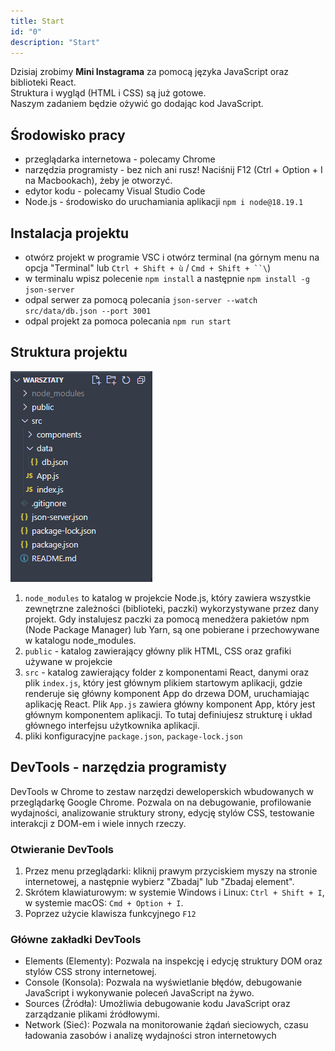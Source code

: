 ```yaml
---
title: Start
id: "0"
description: "Start"
---
```


Dzisiaj zrobimy **Mini Instagrama** za pomocą języka JavaScript oraz biblioteki React.\
Struktura i wygląd (HTML i CSS) są już gotowe.\
Naszym zadaniem będzie ożywić go dodając kod JavaScript.

## Środowisko pracy

- przeglądarka internetowa - polecamy Chrome
- narzędzia programisty - bez nich ani rusz! Naciśnij F12 (Ctrl + Option + I na Macbookach), żeby je otworzyć.
- edytor kodu - polecamy Visual Studio Code
- Node.js - środowisko do uruchamiania aplikacji `npm i node@18.19.1`


## Instalacja projektu

- otwórz projekt w programie VSC i otwórz terminal (na górnym menu na opcja "Terminal" lub `Ctrl + Shift + ù` / `Cmd + Shift + ``\`)
- w terminalu wpisz polecenie `npm install` a następnie `npm install -g json-server`
- odpal serwer za pomocą polecania `json-server --watch src/data/db.json --port 3001`
- odpal projekt za pomoca polecania `npm run start`


## Struktura projektu

![Struktura projektu](./struktura.png)

1. `node_modules` to katalog w projekcie Node.js, który zawiera wszystkie zewnętrzne zależności (biblioteki, paczki) wykorzystywane przez dany projekt. Gdy instalujesz paczki za pomocą menedżera pakietów npm (Node Package Manager) lub Yarn, są one pobierane i przechowywane w katalogu node_modules.
2. `public` - katalog zawierający główny plik HTML, CSS oraz grafiki używane w projekcie
3. `src` - katalog zawierający folder z komponentami React, danymi oraz plik `index.js`, który jest głównym plikiem startowym aplikacji, gdzie renderuje się główny komponent App do drzewa DOM, uruchamiając aplikację React. Plik `App.js` zawiera główny komponent App, który jest głównym komponentem aplikacji. To tutaj definiujesz strukturę i układ głównego interfejsu użytkownika aplikacji. 
4. pliki konfiguracyjne `package.json`, `package-lock.json`


## DevTools - narzędzia programisty

DevTools w Chrome to zestaw narzędzi deweloperskich wbudowanych w przeglądarkę Google Chrome. Pozwala on na debugowanie, profilowanie wydajności, analizowanie struktury strony, edycję stylów CSS, testowanie interakcji z DOM-em i wiele innych rzeczy. 

### Otwieranie DevTools

1. Przez menu przeglądarki: kliknij prawym przyciskiem myszy na stronie internetowej, a następnie wybierz "Zbadaj" lub "Zbadaj element".
2. Skrótem klawiaturowym: w systemie Windows i Linux: `Ctrl + Shift + I`, w systemie macOS: `Cmd + Option + I`.
3. Poprzez użycie klawisza funkcyjnego `F12`

### Główne zakładki DevTools

- Elements (Elementy): Pozwala na inspekcję i edycję struktury DOM oraz stylów CSS strony internetowej.
- Console (Konsola): Pozwala na wyświetlanie błędów, debugowanie JavaScript i wykonywanie poleceń JavaScript na żywo.
- Sources (Źródła): Umożliwia debugowanie kodu JavaScript oraz zarządzanie plikami źródłowymi.
- Network (Sieć): Pozwala na monitorowanie żądań sieciowych, czasu ładowania zasobów i analizę wydajności stron internetowych
